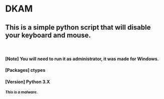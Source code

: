 # DKAM
<h2>This is a simple python script that will disable your keyboard and mouse.</h2><br>
<h4>[Note] You will need to run it as administrator, it was made for Windows.</h4>
<h4>[Packages] ctypes</h4>
<h4>[Version] Python 3.X</h4>
<sub><i><b>This is a malware.</b></i></sub>
